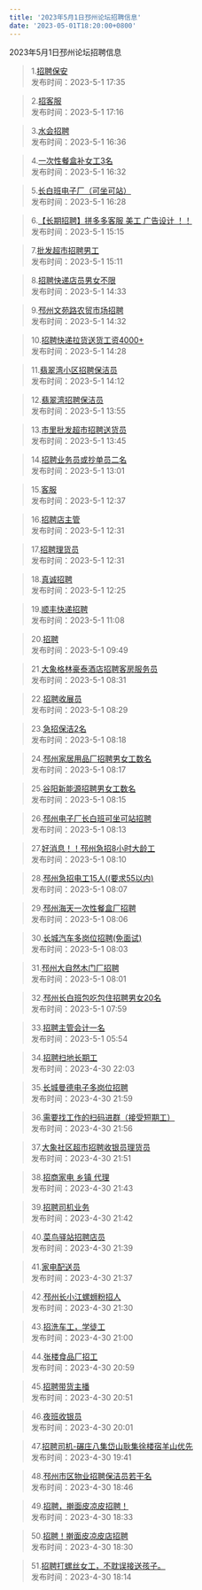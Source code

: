 ```yaml
---
title: '2023年5月1日邳州论坛招聘信息'
date: '2023-05-01T18:20:00+0800'
---
```

2023年5月1日邳州论坛招聘信息
<!--more-->
>1.[招聘保安](https://www.pzzc.net/forum.php?mod=viewthread&tid=10303347)<br>
>发布时间：2023-5-1 17:35

>2.[招客服](https://www.pzzc.net/forum.php?mod=viewthread&tid=10303344)<br>
>发布时间：2023-5-1 17:16

>3.[水会招聘](https://www.pzzc.net/forum.php?mod=viewthread&tid=10303340)<br>
>发布时间：2023-5-1 16:36

>4.[一次性餐盒补女工3名](https://www.pzzc.net/forum.php?mod=viewthread&tid=10303337)<br>
>发布时间：2023-5-1 16:32

>5.[长白班电子厂（可坐可站）](https://www.pzzc.net/forum.php?mod=viewthread&tid=10303336)<br>
>发布时间：2023-5-1 16:28

>6.[【长期招聘】拼多多客服  美工 广告设计 ！！](https://www.pzzc.net/forum.php?mod=viewthread&tid=10303327)<br>
>发布时间：2023-5-1 15:15

>7.[批发超市招聘男工](https://www.pzzc.net/forum.php?mod=viewthread&tid=10303326)<br>
>发布时间：2023-5-1 15:11

>8.[招聘快递店员男女不限](https://www.pzzc.net/forum.php?mod=viewthread&tid=10303323)<br>
>发布时间：2023-5-1 14:33

>9.[邳州文苑路农贸市场招聘](https://www.pzzc.net/forum.php?mod=viewthread&tid=10303322)<br>
>发布时间：2023-5-1 14:32

>10.[招聘快递拉货送货工资4000+](https://www.pzzc.net/forum.php?mod=viewthread&tid=10303320)<br>
>发布时间：2023-5-1 14:28

>11.[翡翠湾小区招聘保洁员](https://www.pzzc.net/forum.php?mod=viewthread&tid=10303317)<br>
>发布时间：2023-5-1 14:12

>12.[翡翠湾招聘保洁员](https://www.pzzc.net/forum.php?mod=viewthread&tid=10303314)<br>
>发布时间：2023-5-1 13:55

>13.[市里批发超市招聘送货员](https://www.pzzc.net/forum.php?mod=viewthread&tid=10303313)<br>
>发布时间：2023-5-1 13:45

>14.[招聘业务员或抄单员二名](https://www.pzzc.net/forum.php?mod=viewthread&tid=10303310)<br>
>发布时间：2023-5-1 13:01

>15.[客服](https://www.pzzc.net/forum.php?mod=viewthread&tid=10303307)<br>
>发布时间：2023-5-1 12:37

>16.[招聘店主管](https://www.pzzc.net/forum.php?mod=viewthread&tid=10303306)<br>
>发布时间：2023-5-1 12:31

>17.[招聘理货员](https://www.pzzc.net/forum.php?mod=viewthread&tid=10303305)<br>
>发布时间：2023-5-1 12:31

>18.[真诚招聘](https://www.pzzc.net/forum.php?mod=viewthread&tid=10303304)<br>
>发布时间：2023-5-1 12:25

>19.[顺丰快递招聘](https://www.pzzc.net/forum.php?mod=viewthread&tid=10303294)<br>
>发布时间：2023-5-1 11:08

>20.[招聘](https://www.pzzc.net/forum.php?mod=viewthread&tid=10303275)<br>
>发布时间：2023-5-1 09:49

>21.[大象格林豪泰酒店招聘客房服务员](https://www.pzzc.net/forum.php?mod=viewthread&tid=10303251)<br>
>发布时间：2023-5-1 08:31

>22.[招聘收展员](https://www.pzzc.net/forum.php?mod=viewthread&tid=10303250)<br>
>发布时间：2023-5-1 08:29

>23.[急招保洁2名](https://www.pzzc.net/forum.php?mod=viewthread&tid=10303249)<br>
>发布时间：2023-5-1 08:18

>24.[邳州家居用品厂招聘男女工数名](https://www.pzzc.net/forum.php?mod=viewthread&tid=10303248)<br>
>发布时间：2023-5-1 08:17

>25.[谷阳新能源招聘男女工数名](https://www.pzzc.net/forum.php?mod=viewthread&tid=10303247)<br>
>发布时间：2023-5-1 08:15

>26.[邳州电子厂长白班可坐可站招聘](https://www.pzzc.net/forum.php?mod=viewthread&tid=10303246)<br>
>发布时间：2023-5-1 08:13

>27.[好消息！！邳州急招8小时大龄工](https://www.pzzc.net/forum.php?mod=viewthread&tid=10303243)<br>
>发布时间：2023-5-1 08:10

>28.[邳州急招电工15人((要求55以内)](https://www.pzzc.net/forum.php?mod=viewthread&tid=10303242)<br>
>发布时间：2023-5-1 08:07

>29.[邳州海天一次性餐盒厂招聘](https://www.pzzc.net/forum.php?mod=viewthread&tid=10303241)<br>
>发布时间：2023-5-1 08:06

>30.[长城汽车多岗位招聘(免面试)](https://www.pzzc.net/forum.php?mod=viewthread&tid=10303240)<br>
>发布时间：2023-5-1 08:03

>31.[邳州大自然木门厂招聘](https://www.pzzc.net/forum.php?mod=viewthread&tid=10303238)<br>
>发布时间：2023-5-1 08:01

>32.[邳州长白班包吃包住招聘男女20名](https://www.pzzc.net/forum.php?mod=viewthread&tid=10303237)<br>
>发布时间：2023-5-1 07:59

>33.[招聘主管会计一名](https://www.pzzc.net/forum.php?mod=viewthread&tid=10303224)<br>
>发布时间：2023-5-1 05:54

>34.[招聘扫地长期工](https://www.pzzc.net/forum.php?mod=viewthread&tid=10303210)<br>
>发布时间：2023-4-30 22:03

>35.[长城曼德电子多岗位招聘](https://www.pzzc.net/forum.php?mod=viewthread&tid=10303209)<br>
>发布时间：2023-4-30 21:59

>36.[需要找工作的扫码进群（接受短期工）](https://www.pzzc.net/forum.php?mod=viewthread&tid=10303208)<br>
>发布时间：2023-4-30 21:56

>37.[大象社区超市招聘收银员理货员](https://www.pzzc.net/forum.php?mod=viewthread&tid=10303207)<br>
>发布时间：2023-4-30 21:51

>38.[招商家电 乡镇 代理](https://www.pzzc.net/forum.php?mod=viewthread&tid=10303206)<br>
>发布时间：2023-4-30 21:43

>39.[招聘司机业务](https://www.pzzc.net/forum.php?mod=viewthread&tid=10303204)<br>
>发布时间：2023-4-30 21:42

>40.[菜鸟驿站招聘店员](https://www.pzzc.net/forum.php?mod=viewthread&tid=10303203)<br>
>发布时间：2023-4-30 21:39

>41.[家电配送员](https://www.pzzc.net/forum.php?mod=viewthread&tid=10303202)<br>
>发布时间：2023-4-30 21:37

>42.[邳州长小江螺蛳粉招人](https://www.pzzc.net/forum.php?mod=viewthread&tid=10303201)<br>
>发布时间：2023-4-30 21:30

>43.[招洗车工，学徒工](https://www.pzzc.net/forum.php?mod=viewthread&tid=10303197)<br>
>发布时间：2023-4-30 21:00

>44.[张楼食品厂招工](https://www.pzzc.net/forum.php?mod=viewthread&tid=10303196)<br>
>发布时间：2023-4-30 20:59

>45.[招聘带货主播](https://www.pzzc.net/forum.php?mod=viewthread&tid=10303195)<br>
>发布时间：2023-4-30 20:51

>46.[夜班收银员](https://www.pzzc.net/forum.php?mod=viewthread&tid=10303187)<br>
>发布时间：2023-4-30 20:01

>47.[招聘司机-碾庄八集岱山耿集徐楼宿羊山优先](https://www.pzzc.net/forum.php?mod=viewthread&tid=10303180)<br>
>发布时间：2023-4-30 19:41

>48.[邳州市区物业招聘保洁员若干名](https://www.pzzc.net/forum.php?mod=viewthread&tid=10303160)<br>
>发布时间：2023-4-30 18:46

>49.[招聘，擀面皮凉皮招聘！](https://www.pzzc.net/forum.php?mod=viewthread&tid=10303157)<br>
>发布时间：2023-4-30 18:33

>50.[招聘！擀面皮凉皮店招聘](https://www.pzzc.net/forum.php?mod=viewthread&tid=10303155)<br>
>发布时间：2023-4-30 18:30

>51.[招聘打螺丝女工，不耽误接送孩子。](https://www.pzzc.net/forum.php?mod=viewthread&tid=10303152)<br>
>发布时间：2023-4-30 18:14

